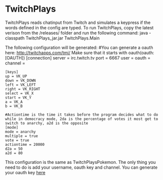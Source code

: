 TwitchPlays
===========

TwitchPlays reads chatinput from Twitch and simulates a keypress if the words defined in the config are typed. To run TwitchPlays, copy the latest verison from the /releases/ folder and run the following command:
	java -classpath TwitchPlays_jar.jar TwitchPlays.Main

The following configuration will be generated:
	#You can generate a oauth here: http://twitchapps.com/tmi/ Make sure that it starts with oauth(oauth:[OAUTH])
	[connection]
	server = irc.twitch.tv
	port = 6667
	user = 
	oauth = 
	channel = 

	[keys]
	up = VK_UP
	down = VK_DOWN
	left = VK_LEFT
	right = VK_RIGHT
	select = VK_X
	start = VK_Y
	a = VK_A
	b = VK_B

	#Actiontime is the time it takes before the program decides what to do while in democracy mode, 2da is the percentage of votes it most get to switch to anarchy, a2d is the opposite
	[mode]
	mode = anarchy
	multiple = true
	vote = true
	actiontime = 20000
	d2a = 50
	a2d = 80

This configuration is the same as TwitchPlaysPokemon. The only thing you need to do is add your username, oauth key and channel. You can generate your oauth key [here](/http://twitchapps.com/tmi/)